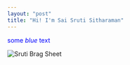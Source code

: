 ```yaml
---
layout: "post"
title: "Hi! I'm Sai Sruti Sitharaman"
---
```

<span style="color:blue">some *blue* text</span>

![Sruti](/Sruti/docs/assets/sruti.jpg)
Brag Sheet 

